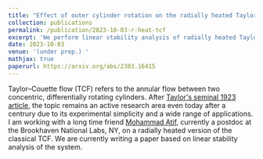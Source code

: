 ```yaml
---
title: "Effect of outer cylinder rotation on the radially heated Taylor-Couette flow"
collection: publications
permalink: /publication/2023-10-03-r-heat-tcf
excerpt: 'We perform linear stability analysis of radially heated Taylor-Couette flow.'
date: 2023-10-03
venue: '(under prep.) '
mathjax: true
paperurl: https://arxiv.org/abs/2303.16415
---
```

Taylor–Couette flow (TCF) refers to the annular flow between two concentric, differentially rotating cylinders. After [Taylor's seminal 1923 article](https://royalsocietypublishing.org/doi/abs/10.1098/rsta.1923.0008), the topic remains an active research area even today after a centrury due to its experimental simplicity and a wide range of applications. I am working with a long time friend [Mohammad Atif](https://scholar.google.com/citations?user=dMnfPA0AAAAJ&hl=en&oi=ao), currently a postdoc at the Brookhaven National Labs, NY, on a radially heated version of the classical TCF. We are currently writing a paper based on linear stability analysis of the system. 
